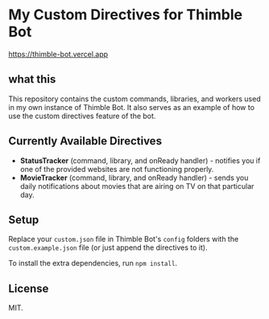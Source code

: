 # My Custom Directives for Thimble Bot

https://thimble-bot.vercel.app

## what this

This repository contains the custom commands, libraries, and workers used in my own instance of Thimble Bot. It also serves as an example of how to use the custom directives feature of the bot.

## Currently Available Directives

  - **StatusTracker** (command, library, and onReady handler) - notifies you if one of the provided websites are not functioning properly.
  - **MovieTracker** (command, library, and onReady handler) - sends you daily notifications about movies that are airing on TV on that particular day.

## Setup

Replace your `custom.json` file in Thimble Bot's `config` folders with the `custom.example.json` file (or just append the directives to it).

To install the extra dependencies, run `npm install`.

## License

MIT.

